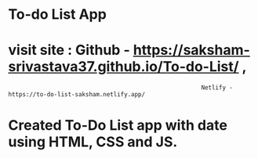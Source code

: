 # To-do List App
# visit site :  Github - https://saksham-srivastava37.github.io/To-do-List/ , 
                                                           Netlify - https://to-do-list-saksham.netlify.app/
             
# Created To-Do List app with date using HTML, CSS and JS.
